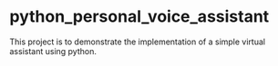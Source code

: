 # python_personal_voice_assistant
This project is to demonstrate the implementation of a simple virtual assistant using python.
